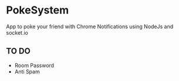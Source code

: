 # PokeSystem

App to poke your friend with Chrome Notifications using NodeJs and socket.io

## TO DO

* Room Password
* Anti Spam
